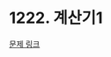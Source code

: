 # 1222. 계산기1

[문제 링크](https://swexpertacademy.com/main/talk/solvingClub/problemView.do?solveclubId=AZC_w6Z6yygDFAQW&contestProbId=AXRSXf_a9qsDFAXS&probBoxId=AZDJUP6q-fcDFAVs&type=PROBLEM&problemBoxTitle=2d_practice&problemBoxCnt=3)